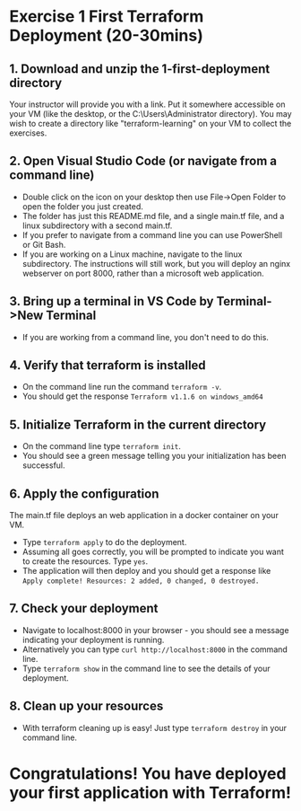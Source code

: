# Exercise 1 First Terraform Deployment (20-30mins)

## 1. Download and unzip the 1-first-deployment directory 
Your instructor will provide you with a link. Put it somewhere accessible on your VM (like the desktop, or the C:\Users\Administrator directory). You may wish to create a directory like "terraform-learning" on your VM to collect the exercises. 
## 2. Open Visual Studio Code (or navigate from a command line)
* Double click on the icon on your desktop then use File->Open Folder to open the folder you just created.
* The folder has just this README.md file, and a single main.tf file, and a linux subdirectory with a second main.tf.
* If you prefer to navigate from a command line you can use PowerShell or Git Bash.
* If you are working on a Linux machine, navigate to the linux subdirectory. The instructions will still work, but you will deploy an nginx webserver on port 8000, rather than a microsoft web application.
## 3. Bring up a terminal in VS Code by Terminal->New Terminal
* If you are working from a command line, you don't need to do this.
## 4. Verify that terraform is installed
* On the command line run the command ``terraform -v``. 
* You should get the response ``Terraform v1.1.6 on windows_amd64``
## 5. Initialize Terraform in the current directory
* On the command line type `terraform init`. 
* You should see a green message telling you your initialization has been successful.
## 6. Apply the configuration
The main.tf file deploys an web application in a docker container on your VM. 
* Type `terraform apply` to do the deployment.
* Assuming all goes correctly, you will be prompted to indicate you want to create the resources. Type `yes`. 
* The application will then deploy and you should get a response like `Apply complete! Resources: 2 added, 0 changed, 0 destroyed.`
## 7. Check your deployment 
* Navigate to localhost:8000 in your browser - you should see a message indicating your deployment is running.
* Alternatively you can type `curl http://localhost:8000` in the command line.
* Type `terraform show` in the command line to see the details of your deployment.
## 8. Clean up your resources
* With terraform cleaning up is easy! Just type `terraform destroy` in your command line.

# Congratulations! You have deployed your first application with Terraform!
